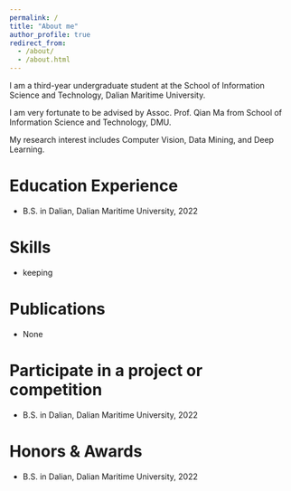 ```yaml
---
permalink: /
title: "About me"
author_profile: true
redirect_from: 
  - /about/
  - /about.html
---
```


I am a third-year undergraduate student at the School of Information Science and Technology, Dalian Maritime University.

I am very fortunate to be advised by Assoc. Prof. Qian Ma from School of Information Science and Technology, DMU.

My research interest includes Computer Vision, Data Mining, and Deep Learning.

Education Experience
======
- B.S. in Dalian, Dalian Maritime University, 2022

Skills
======
- keeping

Publications
======
- None

Participate in a project or competition
======
- B.S. in Dalian, Dalian Maritime University, 2022

Honors & Awards
======
- B.S. in Dalian, Dalian Maritime University, 2022
